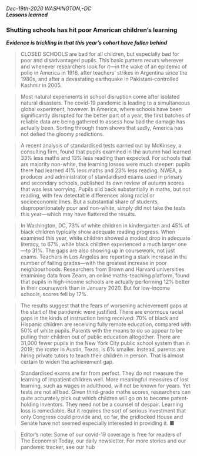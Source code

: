 *Dec-19th-2020*
*WASHINGTON,-DC*
<br>
***Lessons learned***
### Shutting schools has hit poor American children’s learning
***Evidence is trickling in that this year’s cohort have fallen behind***
<br>
> CLOSED SCHOOLS are bad for all children, but especially bad for poor and disadvantaged pupils. This basic pattern recurs wherever and whenever researchers look for it—in the wake of an epidemic of polio in America in 1916, after teachers’ strikes in Argentina since the 1980s, and after a devastating earthquake in Pakistani-controlled Kashmir in 2005.

> Most natural experiments in school disruption come after isolated natural disasters. The covid-19 pandemic is leading to a simultaneous global experiment, however. In America, where schools have been significantly disrupted for the better part of a year, the first batches of reliable data are being gathered to assess how bad the damage has actually been. Sorting through them shows that sadly, America has not defied the gloomy predictions.

> A recent analysis of standardised tests carried out by McKinsey, a consulting firm, found that pupils examined in the autumn had learned 33% less maths and 13% less reading than expected. For schools that are majority non-white, the learning losses were much steeper: pupils there had learned 41% less maths and 23% less reading. NWEA, a producer and administrator of standardised exams used in primary and secondary schools, published its own review of autumn scores that was less worrying. Pupils slid back substantially in maths, but not reading, with few detectable differences along racial or socioeconomic lines. But a substantial share of students, disproportionately poor and non-white, simply did not take the tests this year—which may have flattered the results.

> In Washington, DC, 73% of white children in kindergarten and 45% of black children typically show adequate reading progress. When examined this year, white children showed a modest drop in adequate literacy, to 67%, while black children experienced a much larger one—to 31%. The gaps are also showing up in coursework, not just exams. Teachers in Los Angeles are reporting a stark increase in the number of failing grades—with the greatest increase in poor neighbourhoods. Researchers from Brown and Harvard universities examining data from Zearn, an online maths-teaching platform, found that pupils in high-income schools are actually performing 12% better in their coursework than in January 2020. But for low-income schools, scores fell by 17%.

> The results suggest that the fears of worsening achievement gaps at the start of the pandemic were justified. There are enormous racial gaps in the kinds of instruction being received: 70% of black and Hispanic children are receiving fully remote education, compared with 50% of white pupils. Parents with the means to do so appear to be pulling their children out of public education altogether. There are 31,000 fewer pupils in the New York City public school system than in 2019; the roster in Austin, Texas, is 6% smaller. Instead, parents are hiring private tutors to teach their children in person. That is almost certain to widen the achievement gap.

> Standardised exams are far from perfect. They do not measure the learning of impatient children well. More meaningful measures of lost learning, such as wages in adulthood, will not be known for years. Yet tests are not all bad. Given third-grade maths scores, researchers can quite accurately pick out which children will go on to become patent-holding inventors. They need not be a counsel of despair. Learning loss is remediable. But it requires the sort of serious investment that only Congress could provide and, so far, the gridlocked House and Senate have not seemed especially interested in providing it. ■

> Editor’s note: Some of our covid-19 coverage is free for readers of The Economist Today, our daily newsletter. For more stories and our pandemic tracker, see our hub

